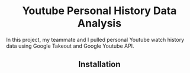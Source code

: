 <h1 align="center"> Youtube Personal History Data Analysis </h1>

In this project, my teammate and I pulled personal Youtube watch history data using Google Takeout and Google Youtube API.

<h2 align="center"> Installation </h2>
